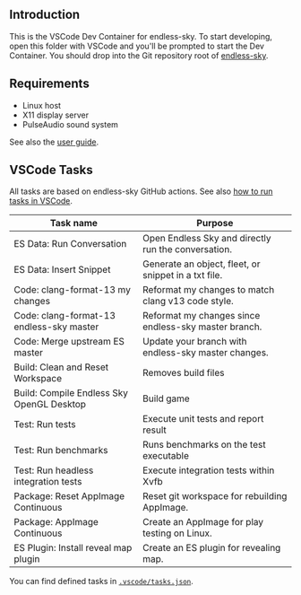 Introduction
------------

This is the VSCode Dev Container for endless-sky.  To start developing, open
this folder with VSCode and you'll be prompted to start the Dev Container.  You
should drop into the Git repository root of [endless-sky][es].

Requirements
------------

- Linux host
- X11 display server
- PulseAudio sound system

See also the [user guide](../docs/userguide.md).

VSCode Tasks
------------

All tasks are based on endless-sky GitHub actions.  See also [how to run tasks
in VSCode][howto-tasks].

| Task name                                  | Purpose                                              |
| ------------------------------------------ | ---------------------------------------------------- |
| ES Data: Run Conversation                  | Open Endless Sky and directly run the conversation.  |
| ES Data: Insert Snippet                    | Generate an object, fleet, or snippet in a txt file. |
| Code: clang-format-13 my changes           | Reformat my changes to match clang v13 code style.   |
| Code: clang-format-13 endless-sky master   | Reformat my changes since endless-sky master branch. |
| Code: Merge upstream ES master             | Update your branch with endless-sky master changes.  |
| Build: Clean and Reset Workspace           | Removes build files                                  |
| Build: Compile Endless Sky OpenGL Desktop  | Build game                                           |
| Test: Run tests                            | Execute unit tests and report result                 |
| Test: Run benchmarks                       | Runs benchmarks on the test executable               |
| Test: Run headless integration tests       | Execute integration tests within Xvfb                |
| Package: Reset AppImage Continuous         | Reset git workspace for rebuilding AppImage.         |
| Package: AppImage Continuous               | Create an AppImage for play testing on Linux.        |
| ES Plugin: Install reveal map plugin       | Create an ES plugin for revealing map.               |

You can find defined tasks in [`.vscode/tasks.json`](.vscode/tasks.json).

[howto-tasks]: ../docs/how-to-run-tasks.md
[es]: https://github.com/endless-sky/endless-sky
